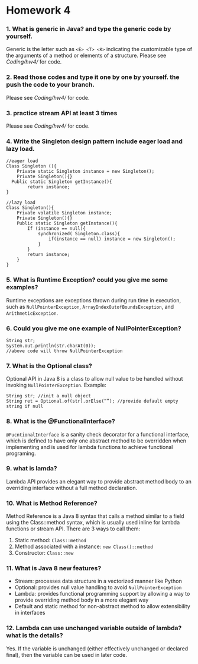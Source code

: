 # Homework 4

### 1.  What is generic in Java?  and type the generic code by yourself.
Generic is the letter such as `<E> <T> <K>` indicating the customizable type of the arguments of a method or elements of a structure. 
Please see *Coding/hw4/* for code.
### 2.  Read those codes and type it one by one by yourself. the push the code to your branch.
Please see *Coding/hw4/* for code.
### 3.  practice stream API at least 3 times
Please see *Coding/hw4/* for code.
### 4.  Write the Singleton design pattern include eager load and lazy load. 
```
//eager load
Class Singleton (){
	Private static Singleton instance = new Singleton();
	Private Singleton(){}
  Public static Singleton getInstance(){
		return instance;
}
```
```
//lazy load
Class Singleton(){
	Private volatile Singleton instance;
	Private Singleton(){}
	Public static Singleton getInstance(){
		If (instance == null){
			synchronized( Singleton.class){
				if(instance == null) instance = new Singleton();
		    }
		}
		return instance;
    }
}
```
### 5.  What is Runtime Exception? could you give me some examples?
Runtime exceptions are exceptions thrown during run time in execution, such as `NullPointerException`, `ArrayIndexOutofBoundsException`, and `ArithmeticException`.
### 6.  Could you give me one example of NullPointerException?
```
String str;
System.out.println(str.charAt(0));
//above code will throw NullPointerException
```

### 7. What is the Optional class?
Optional API in Java 8 is a class to allow null value to be handled without invoking `NullPointerException`. 
Example:
```
String str; //init a null object
String ret = Optional.of(str).orElse(“”); //provide default empty string if null
```

### 8.  What is the @FunctionalInterface?
`@FucntionalInterface` is a sanity check decorator for a functional interface, which is defined to have only one abstract method to be overridden when implementing and is used for lambda functions to achieve functional programing.
### 9.  what is lamda?
Lambda API provides an elegant way to provide abstract method body to an overriding interface without a full method declaration.
### 10. What is Method Reference?
Method Reference is a Java 8 syntax that calls a method similar to a field using the Class::method syntax, which is usually used inline for lambda functions or stream API. There are 3 ways to call them:
1.	Static method: `Class::method`
2.	Method associated with a instance: `new Class()::method`
3.	Constructor: `Class::new`

### 11. What is Java 8 new features?
-	Stream: processes data structure in a vectorized manner like Python 
-	Optional: provides null value handling to avoid `NullPointerException` 
-	Lambda: provides functional programming support by allowing a way to provide overriding method body in a more elegant way
-	Default and static method for non-abstract method to allow extensibility in interfaces

### 12. Lambda can use unchanged variable outside of lambda? what is the details?
Yes. If the variable is unchanged (either effectively unchanged or declared final), then the variable can be used in later code.